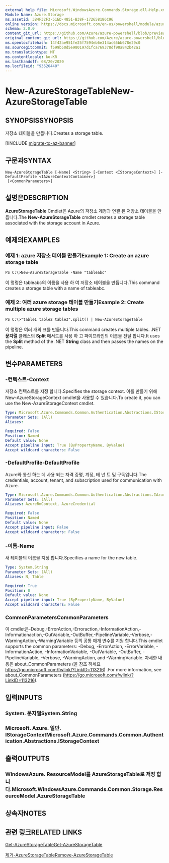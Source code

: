```yaml
---
external help file: Microsoft.WindowsAzure.Commands.Storage.dll-Help.xml
Module Name: Azure.Storage
ms.assetid: 3B4F32F3-51ED-4851-B38F-172658186C96
online version: https://docs.microsoft.com/en-us/powershell/module/azure.storage/new-azurestoragetable
schema: 2.0.0
content_git_url: https://github.com/Azure/azure-powershell/blob/preview/src/Storage/Commands.Storage/help/New-AzureStorageTable.md
original_content_git_url: https://github.com/Azure/azure-powershell/blob/preview/src/Storage/Commands.Storage/help/New-AzureStorageTable.md
ms.openlocfilehash: 14f42ae951fe25f7594eb6e314ac65bb678e29c0
ms.sourcegitcommit: f599b50d5e980197d1fca769378df90a842b42a1
ms.translationtype: MT
ms.contentlocale: ko-KR
ms.lasthandoff: 08/20/2020
ms.locfileid: "93526440"
---
```

# <span data-ttu-id="d314e-101">New-AzureStorageTable</span><span class="sxs-lookup"><span data-stu-id="d314e-101">New-AzureStorageTable</span></span>

## <span data-ttu-id="d314e-102">SYNOPSIS</span><span class="sxs-lookup"><span data-stu-id="d314e-102">SYNOPSIS</span></span>
<span data-ttu-id="d314e-103">저장소 테이블을 만듭니다.</span><span class="sxs-lookup"><span data-stu-id="d314e-103">Creates a storage table.</span></span>

[!INCLUDE [migrate-to-az-banner](../../includes/migrate-to-az-banner.md)]

## <span data-ttu-id="d314e-104">구문과</span><span class="sxs-lookup"><span data-stu-id="d314e-104">SYNTAX</span></span>

```
New-AzureStorageTable [-Name] <String> [-Context <IStorageContext>] [-DefaultProfile <IAzureContextContainer>]
 [<CommonParameters>]
```

## <span data-ttu-id="d314e-105">설명은</span><span class="sxs-lookup"><span data-stu-id="d314e-105">DESCRIPTION</span></span>
<span data-ttu-id="d314e-106">**AzureStorageTable** Cmdlet은 Azure의 저장소 계정과 연결 된 저장소 테이블을 만듭니다.</span><span class="sxs-lookup"><span data-stu-id="d314e-106">The **New-AzureStorageTable** cmdlet creates a storage table associated with the storage account in Azure.</span></span>

## <span data-ttu-id="d314e-107">예제의</span><span class="sxs-lookup"><span data-stu-id="d314e-107">EXAMPLES</span></span>

### <span data-ttu-id="d314e-108">예제 1: azure 저장소 테이블 만들기</span><span class="sxs-lookup"><span data-stu-id="d314e-108">Example 1: Create an azure storage table</span></span>
```
PS C:\>New-AzureStorageTable -Name "tableabc"
```

<span data-ttu-id="d314e-109">이 명령은 tableabc의 이름을 사용 하 여 저장소 테이블을 만듭니다.</span><span class="sxs-lookup"><span data-stu-id="d314e-109">This command creates a storage table with a name of tableabc.</span></span>

### <span data-ttu-id="d314e-110">예제 2: 여러 azure storage 테이블 만들기</span><span class="sxs-lookup"><span data-stu-id="d314e-110">Example 2: Create multiple azure storage tables</span></span>
```
PS C:\>"table1 table2 table3".split() | New-AzureStorageTable
```

<span data-ttu-id="d314e-111">이 명령은 여러 개의 표를 만듭니다.</span><span class="sxs-lookup"><span data-stu-id="d314e-111">This command creates multiple tables.</span></span>
<span data-ttu-id="d314e-112">.NET **문자열** 클래스의 **Split** 메서드를 사용 하 고 파이프라인의 이름을 전달 합니다.</span><span class="sxs-lookup"><span data-stu-id="d314e-112">It uses the **Split** method of the .NET **String** class and then passes the names on the pipeline.</span></span>

## <span data-ttu-id="d314e-113">변수</span><span class="sxs-lookup"><span data-stu-id="d314e-113">PARAMETERS</span></span>

### <span data-ttu-id="d314e-114">-컨텍스트</span><span class="sxs-lookup"><span data-stu-id="d314e-114">-Context</span></span>
<span data-ttu-id="d314e-115">저장소 컨텍스트를 지정 합니다.</span><span class="sxs-lookup"><span data-stu-id="d314e-115">Specifies the storage context.</span></span>
<span data-ttu-id="d314e-116">이를 만들기 위해 New-AzureStorageContext cmdlet을 사용할 수 있습니다.</span><span class="sxs-lookup"><span data-stu-id="d314e-116">To create it, you can use the New-AzureStorageContext cmdlet.</span></span>

```yaml
Type: Microsoft.Azure.Commands.Common.Authentication.Abstractions.IStorageContext
Parameter Sets: (All)
Aliases:

Required: False
Position: Named
Default value: None
Accept pipeline input: True (ByPropertyName, ByValue)
Accept wildcard characters: False
```

### <span data-ttu-id="d314e-117">-DefaultProfile</span><span class="sxs-lookup"><span data-stu-id="d314e-117">-DefaultProfile</span></span>
<span data-ttu-id="d314e-118">Azure와 통신 하는 데 사용 되는 자격 증명, 계정, 테 넌 트 및 구독입니다.</span><span class="sxs-lookup"><span data-stu-id="d314e-118">The credentials, account, tenant, and subscription used for communication with Azure.</span></span>

```yaml
Type: Microsoft.Azure.Commands.Common.Authentication.Abstractions.IAzureContextContainer
Parameter Sets: (All)
Aliases: AzureRmContext, AzureCredential

Required: False
Position: Named
Default value: None
Accept pipeline input: False
Accept wildcard characters: False
```

### <span data-ttu-id="d314e-119">-이름</span><span class="sxs-lookup"><span data-stu-id="d314e-119">-Name</span></span>
<span data-ttu-id="d314e-120">새 테이블의 이름을 지정 합니다.</span><span class="sxs-lookup"><span data-stu-id="d314e-120">Specifies a name for the new table.</span></span>

```yaml
Type: System.String
Parameter Sets: (All)
Aliases: N, Table

Required: True
Position: 0
Default value: None
Accept pipeline input: True (ByPropertyName, ByValue)
Accept wildcard characters: False
```

### <span data-ttu-id="d314e-121">CommonParameters</span><span class="sxs-lookup"><span data-stu-id="d314e-121">CommonParameters</span></span>
<span data-ttu-id="d314e-122">이 cmdlet은-Debug,-ErrorAction,-Erroraction,-InformationAction,-Informationaction,-OutVariable,-OutBuffer,-PipelineVariable,-Verbose,-WarningAction,-WarningVariable 등의 공통 매개 변수를 지원 합니다.</span><span class="sxs-lookup"><span data-stu-id="d314e-122">This cmdlet supports the common parameters: -Debug, -ErrorAction, -ErrorVariable, -InformationAction, -InformationVariable, -OutVariable, -OutBuffer, -PipelineVariable, -Verbose, -WarningAction, and -WarningVariable.</span></span> <span data-ttu-id="d314e-123">자세한 내용은 about_CommonParameters (을 참조 하세요 https://go.microsoft.com/fwlink/?LinkID=113216) .</span><span class="sxs-lookup"><span data-stu-id="d314e-123">For more information, see about_CommonParameters (https://go.microsoft.com/fwlink/?LinkID=113216).</span></span>

## <span data-ttu-id="d314e-124">입력</span><span class="sxs-lookup"><span data-stu-id="d314e-124">INPUTS</span></span>

### <span data-ttu-id="d314e-125">System. 문자열</span><span class="sxs-lookup"><span data-stu-id="d314e-125">System.String</span></span>

### <span data-ttu-id="d314e-126">Microsoft. Azure. 일반. IStorageContext</span><span class="sxs-lookup"><span data-stu-id="d314e-126">Microsoft.Azure.Commands.Common.Authentication.Abstractions.IStorageContext</span></span>

## <span data-ttu-id="d314e-127">출력</span><span class="sxs-lookup"><span data-stu-id="d314e-127">OUTPUTS</span></span>

### <span data-ttu-id="d314e-128">WindowsAzure. ResourceModel를 AzureStorageTable로 저장 합니다.</span><span class="sxs-lookup"><span data-stu-id="d314e-128">Microsoft.WindowsAzure.Commands.Common.Storage.ResourceModel.AzureStorageTable</span></span>

## <span data-ttu-id="d314e-129">상속자</span><span class="sxs-lookup"><span data-stu-id="d314e-129">NOTES</span></span>

## <span data-ttu-id="d314e-130">관련 링크</span><span class="sxs-lookup"><span data-stu-id="d314e-130">RELATED LINKS</span></span>

[<span data-ttu-id="d314e-131">Get-AzureStorageTable</span><span class="sxs-lookup"><span data-stu-id="d314e-131">Get-AzureStorageTable</span></span>](./Get-AzureStorageTable.md)

[<span data-ttu-id="d314e-132">제거-AzureStorageTable</span><span class="sxs-lookup"><span data-stu-id="d314e-132">Remove-AzureStorageTable</span></span>](./Remove-AzureStorageTable.md)


